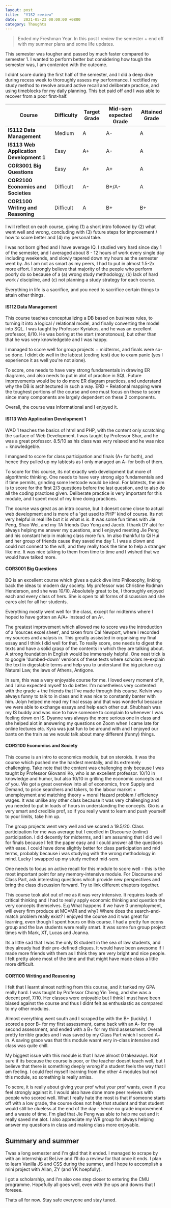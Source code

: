 ```yaml
---
layout: post
title:  "Y1S2 review"
date:   2021-05-23 00:00:00 +0800
category: Thoughts
---
```

> Ended my Freshman Year. In this post I review the semester + end off with my summer plans and some life updates.

This semester was tougher and passed by much faster compared to semester 1. I wanted to perform better but considering how tough the semester was, I am contented with the outcome. 

I didnt score during the first half of the semester, and I did a deep dive during recess week to thoroughly assess my performance. I rectified my study method to revolve around active recall and deliberate practice, and using timeblocks for my daily planning. This bet paid off and I was able to recover from a poor first-half.

| Course                                  | Difficulty  | Target Grade | Mid-sem expected Grade | Attained Grade |
| ----------                              | ----------- | -----------  | -----------            | -----------    |
| **IS112 Data Management**               | Medium      | A   | A-    | A 
| **IS113 Web Application Development 1** | Easy        | A+  | A-    | A
| **COR3001 Big Questions**               | Easy        | A+  | A+    | A 
| **COR2100 Economics and Societies**     | Difficult   | A-  | B+/A- | A 
| **COR1100 Writing and Reasoning**       | Difficult   | A   | B+    | B+ 

I will reflect on each course, giving (1) a short intro followed by (2) what went well and wrong, concluding with (3) future steps for improvement / how to score better and (4) my personal take.

I was not born gifted and I have average IQ. I studied very hard since day 1 of the semester, and I averaged about 8 - 12 hours of work every single day including weekends, and slowly tapered down my hours as the semester went by. As I am not as smart as my peers, I had to put in almost 1.5-2x more effort. I strongly believe that majority of the people who perform poorly do so because of a (a) wrong study methodology, (b) lack of hard work / discipline, and (c) not planning a study strategy for each course. 

Everything in life is a sacrifice, and you need to sacrifice certain things to attain other things.

#### **IS112 Data Management**

This course teaches conceptualizing a DB based on business rules, to turning it into a logical / relational model, and finally converting the model into SQL. I was taught by Professor Kyriakos, and he was an excellent professor, 8/10. He was boring at the start (monotonous), but other than that he was very knowledgeble and I was happy.

I managed to score well for group projects + midterms, and finals were so-so done. I didnt do well in the labtest (coding test) due to exam panic (yes I experience it as well you're not alone).

To score, one needs to have very strong fundamentals in drawing ER diagrams, and also needs to put in alot of practice in SQL. Future improvements would be to do more ER diagram practices, and understand why the DB is architectured in such a way. ERD + Relational mapping were the toughest portions of the course and one must focus on these to score since many components are largely dependent on these 2 components.

Overall, the course was informational and I enjoyed it. 

#### **IS113 Web Application Development 1**

WAD 1 teaches the basics of html and PHP, with the content only scratching the surface of Web Development. I was taught by Professor Shar, and he was a great professor. 8.5/10 as his class was very relaxed and he was nice + knowledgeble. 

I mangaed to score for class participation and finals (A+ for both), and hence they pulled up my labtests as I only managed an A- for both of them.

To score for this course, its not exactly web development but more of algorithmic thinking. One needs to have very strong algo fundamentals and if time permits, grinding some leetcode would be ideal. For labtests, the aim is to score for the first 2/3 questions before the last question, and to also do all the coding practices given. Deliberate practice is very important for this module, and I spent most of my time doing practices.

The course was great as an intro course, but it doesnt come close to actual web development and is more of a 'get used to PHP' kind of course. Its not very helpful in real life but it is what is is. It was some fun times with Jie Peng, Shao Wei, and my TA friends Dao Yong and Jacob. I thank DY alot for always helping me answer my questions, and I enjoyed meeting Jie Peng and his constant help in making class more fun. Im also thankful to Qi Hui and her group of friends cause they saved me day 1. I was a clown and could not connect to the wifi, and they really took the time to help a stranger like me. It was nice talking to them from time to time and I wished that we would have talked more.

#### **COR3001 Big Questions** 

BQ is an excellent course which gives a quick dive into Philosophy, linking back the ideas to modern day society. My professor was Christine Rodman Henderson, and she was 10/10. Absolutely great to be, I thoroughly enjoyed each and every class of hers. She is open to all forms of discussion and she cares alot for all her students.

Everything mostly went well for the class, except for midterms where I hoped to have gotten an A/A+ instead of an A-.

The greatest improvement which allowed me to score was the introduction of a 'sources excel sheet', and taken from Cal Newport, where I recorded my sources and analysis in. This greatly assissted in organising my final essay and I think I did well for that. To really score, one needs to digest the texts and have a solid grasp of the contents in which they are talking about. A strong foundation in English would be immensely helpful. One neat trick is to google 'dumbed-down' versions of these texts where scholars re-explain the text in digestable terms and help you to understand the big picture e.g Natural Law, the laws of Athens, Antigone.

In sum, this was a very enjoyable course for me. I loved every moment of it, and I also expected myself to do better. I'm nonetheless very contented with the grade + the friends that I've made through this course. Kelvin was always funny to talk to in class and it was nice to constantly banter with him. Jolyn helped me read my final essay and that was wonderful because we were able to exchange essays and help each other out. Shubhash was my IS buddy and was nice to have someone to complain to whenever I was feeling down on IS. Dyanne was always the more serious one in class and she helped alot in answering my questions on Zoom when I came late for online lectures etc. Kyra was just fun to be around with and I enjoyed our bants on the train as we would talk about many different (funny) things.

#### **COR2100 Economics and Society** 

This course is an intro to economics module, but on steroids. It was the course which pushed me the hardest mentally, and its extremely challenging. Take note that the content was challenging only because I was taught by Professor Giovanni Ko, who is an excellent professor. 10/10 in knowledge and humor, but also 10/10 in grilling the economic concepts out of you. We got a great overview into all of economics, from Supply and Demand, to price searchers and takers, to the labour market + unemployment and matching theory + moral Hazard problem / efficiency wages. It was unlike any other class because it was very challenging and you needed to put in loads of hours in understanding the concepts. Gio is a very smart and credible prof, so if you really want to learn and push yourself to your limits, take him up.

The group projects went very well and we scored a 19.5/20. Class participation for me was average but I excelled in Discourse (online) participation. I did decently for midterms, and I am assuming that I did well for finals because I felt the paper easy and I could answer all the questions with ease. I could have done slightly better for class participation and mid terms, probably because i was studying with the wrong methodology in mind. Lucky I swapped up my study method mid-sem.

One needs to focus on active recall for this module to score well - this is the most important point for any memory-intensive module. For Discourse and Class Part, ask interesting questions which provide new perspectives and bring the class discussion forward. Try to link different chapters together. 

This course took alot out of me as it was very intensive. It requires loads of critical thinking and I had to really apply economic thinking and question the very concepts themselves. E.g What happens if we have 0 unemployment, will every firm produce at MC=MR and why? Where does the search-and-match problem really exist? I enjoyed the course and it was great for learning, even though I spent hours on this course. I had a pretty fun econs group and the law students were really smart. It was some fun group project times with Mark, XT, Lucas and Joanna. 

Its a little sad that I was the only IS student in the sea of law students, and they already had their pre-defined cliques. It would have been awesome if I made more friends with them as I think they are very bright and nice people. I felt pretty alone most of the time and that might have made class a little more difficult.

#### **COR1100 Writing and Reasoning**

I felt that I learnt almost nothing from this course, and it tanked my GPA really hard. I was taught by Professor Chong Yin Teng, and she was a decent prof, 7/10. Her classes were enjoyable but I think I must have been biased against the course and thus I didnt felt as enthusiastic as compared to my other modules.

Almost everything went south and I scraped by with the B+ (luckily). I scored a poor B- for my first assessment, came back with an A- for my second assessment, and ended with a B+ for my third assessment. Overall pretty terrible grades and I was saved by my Class Part which I scored A+ in. A saving grace was that this module wasnt very in-class intensive and class was quite chill. 

My biggest issue with this module is that I have almost 0 takeaways. Not sure if its because the course is poor, or the teacher doesnt teach well, but I believe that there is something deeply wrong if a student feels the way that I am feeling. I could feel myself learning from the other 4 modules but not this module, so something is really amiss.

To score, it is really about giving your prof what your prof wants, even if you feel strongly against it. I would also have done more peer reviews with people who scored well. What I really hate the most is that if someone starts off with a low grade, the course does not help that student and that student would still be clueless at the end of the day - hence no grade improvement and a waste of time. I'm glad that Jie Peng was able to help me out and it really saved me alot. I also appreciate my WR group for always helping answer my questions in class and making class more enjoyable.

## Summary and summer

Twas a long semester and I'm glad that it ended. I managed to scrape by with an internship at BeLive and I'll do a review for that once it ends. I plan to learn Vanilla JS and CSS during the summer, and I hope to accomplish a mini project with Allan, ZY (and YK hoepfully). 

I got a scholarship, and I'm also one step closer to entering the CMU programme. Hopefully all goes well, even with the ups and downs that I foresee.

Thats all for now. Stay safe everyone and stay tuned.